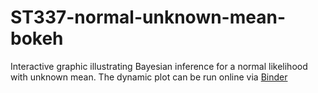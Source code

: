 # ST337-normal-unknown-mean-bokeh
Interactive graphic illustrating Bayesian inference for a normal likelihood with unknown mean.
The dynamic plot can be run online via [Binder](https://mybinder.org/v2/gh/jhoussineau/ST337-normal-unknown-mean-bokeh/main?urlpath=/proxy/5006/bokeh-app)
